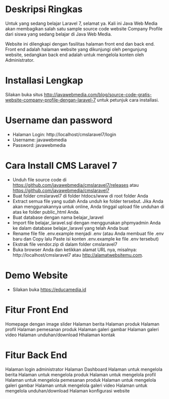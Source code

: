 # Deskripsi Ringkas
Untuk yang sedang belajar Laravel 7, selamat ya. Kali ini Java Web Media akan membagikan salah satu sample source code website Company Profile dari siswa yang sedang belajar di Java Web Media.

Website ini dilengkapi dengan fasilitas halaman front end dan back end. Front end adalah halaman website yang dikunjungi oleh pengunjung website, sedangkan back end adalah untuk mengelola konten oleh Administrator.

# Installasi Lengkap
Silakan buka situs http://javawebmedia.com/blog/source-code-gratis-website-company-profile-dengan-laravel-7 untuk petunjuk cara installasi.

# Username dan password
- Halaman Login: http://localhost/cmslaravel7/login
- Username: javawebmedia
- Password: javawebmedia

# Cara Install CMS Laravel 7
- Unduh file source code di https://github.com/javawebmedia/cmslaravel7/releases atau https://github.com/javawebmedia/cmslaravel7
- Buat folder cmslaravel7 di folder htdocs/www di root folder Anda
- Extract semua file yang sudah Anda unduh ke folder tersebut. Jika Anda akan menggunakannya untuk online, Anda tinggal upload file unduhan di atas ke folder public_html Anda.
- Buat database dengan nama belajar_laravel
- Import file belajar_laravel.sql dengan menggunakan phpmyadmin Anda ke dalam database belajar_laravel yang telah Anda buat
- Rename file file .env.example menjadi .env (atau Anda membuat file .env baru dan Copy lalu Paste isi konten .env.example ke file .env tersebut)
- Ekstrak file vendor.zip di dalam folder cmslaravel7
- Buka browser Anda dan ketikkan alamat URL nya, misalnya: http://localhost/cmslaravel7 atau http://alamatwebsitemu.com.

# Demo Website
- Silakan buka https://educamedia.id

# Fitur Front End
Homepage dengan image slider
Halaman berita
Halaman produk
Halaman profil
Halaman pemesanan produk
Halaman galeri gambar
Halaman galeri video
Halaman unduhan/download
Hhalaman kontak

# Fitur Back End
Halaman login administrator
Halaman Dashboard
Halaman untuk mengelola berita
Halaman untuk mengelola produk
Halaman untuk mengelola profil
Halaman untuk mengelola pemesanan produk
Halaman untuk mengelola galeri gambar
Halaman untuk mengelola galeri video
Halaman untuk mengelola unduhan/download
Halaman konfigurasi website

